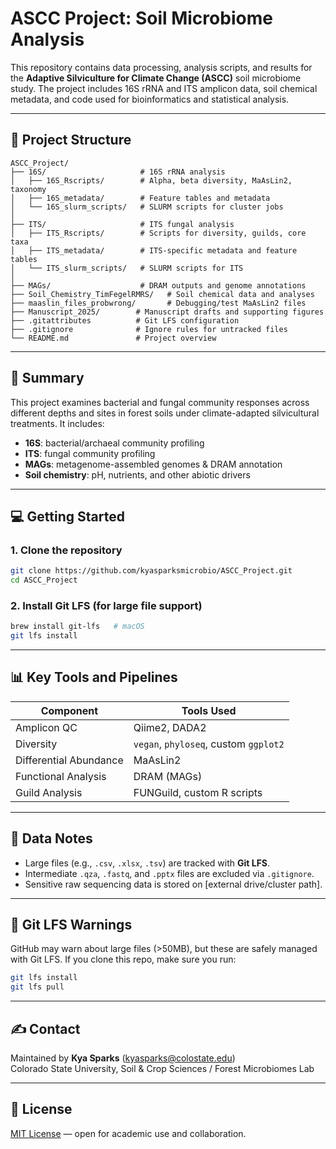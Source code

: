 # ASCC Project: Soil Microbiome Analysis

This repository contains data processing, analysis scripts, and results for the **Adaptive Silviculture for Climate Change (ASCC)** soil microbiome study. The project includes 16S rRNA and ITS amplicon data, soil chemical metadata, and code used for bioinformatics and statistical analysis.

---

## 📁 Project Structure

```
ASCC_Project/
├── 16S/                     # 16S rRNA analysis
│   ├── 16S_Rscripts/        # Alpha, beta diversity, MaAsLin2, taxonomy
│   ├── 16S_metadata/        # Feature tables and metadata
│   └── 16S_slurm_scripts/   # SLURM scripts for cluster jobs
│
├── ITS/                     # ITS fungal analysis
│   ├── ITS_Rscripts/        # Scripts for diversity, guilds, core taxa
│   ├── ITS_metadata/        # ITS-specific metadata and feature tables
│   └── ITS_slurm_scripts/   # SLURM scripts for ITS
│
├── MAGs/                    # DRAM outputs and genome annotations
├── Soil_Chemistry_TimFegelRMRS/   # Soil chemical data and analyses
├── maaslin_files_probwrong/       # Debugging/test MaAsLin2 files
├── Manuscript_2025/        # Manuscript drafts and supporting figures
├── .gitattributes          # Git LFS configuration
├── .gitignore              # Ignore rules for untracked files
└── README.md               # Project overview
```

---

## 🔬 Summary

This project examines bacterial and fungal community responses across different depths and sites in forest soils under climate-adapted silvicultural treatments. It includes:

- **16S**: bacterial/archaeal community profiling  
- **ITS**: fungal community profiling  
- **MAGs**: metagenome-assembled genomes & DRAM annotation  
- **Soil chemistry**: pH, nutrients, and other abiotic drivers

---

## 💻 Getting Started

### 1. Clone the repository

```bash
git clone https://github.com/kyasparksmicrobio/ASCC_Project.git
cd ASCC_Project
```

### 2. Install Git LFS (for large file support)

```bash
brew install git-lfs   # macOS
git lfs install
```

---

## 📊 Key Tools and Pipelines

| Component     | Tools Used                              |
|---------------|------------------------------------------|
| Amplicon QC   | Qiime2, DADA2                            |
| Diversity     | `vegan`, `phyloseq`, custom `ggplot2`    |
| Differential Abundance | MaAsLin2                        |
| Functional Analysis | DRAM (MAGs)                        |
| Guild Analysis | FUNGuild, custom R scripts              |

---

## 📁 Data Notes

- Large files (e.g., `.csv`, `.xlsx`, `.tsv`) are tracked with **Git LFS**.
- Intermediate `.qza`, `.fastq`, and `.pptx` files are excluded via `.gitignore`.
- Sensitive raw sequencing data is stored on [external drive/cluster path].

---

## 🧬 Git LFS Warnings

GitHub may warn about large files (>50MB), but these are safely managed with Git LFS. If you clone this repo, make sure you run:

```bash
git lfs install
git lfs pull
```

---

## ✍️ Contact

Maintained by **Kya Sparks** (kyasparks@colostate.edu)  
Colorado State University, Soil & Crop Sciences / Forest Microbiomes Lab

---

## 📄 License

[MIT License](LICENSE) — open for academic use and collaboration.
